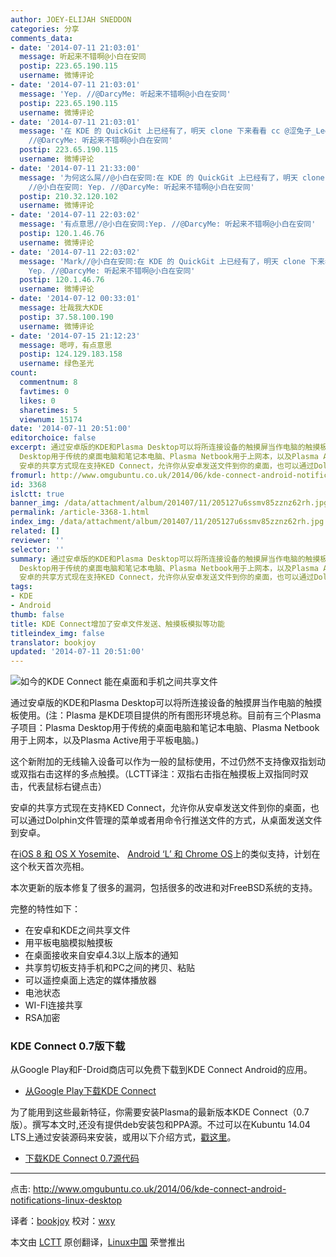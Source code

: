 ```yaml
---
author: JOEY-ELIJAH SNEDDON
categories: 分享
comments_data:
- date: '2014-07-11 21:03:01'
  message: 听起来不错啊@小白在安同
  postip: 223.65.190.115
  username: 微博评论
- date: '2014-07-11 21:03:01'
  message: 'Yep. //@DarcyMe: 听起来不错啊@小白在安同'
  postip: 223.65.190.115
  username: 微博评论
- date: '2014-07-11 21:03:01'
  message: '在 KDE 的 QuickGit 上已经有了，明天 clone 下来看看 cc @涩兔子_LeetCodeCN //@小白在安同: Yep.
    //@DarcyMe: 听起来不错啊@小白在安同'
  postip: 223.65.190.115
  username: 微博评论
- date: '2014-07-11 21:33:00'
  message: '为何这么屌//@小白在安同:在 KDE 的 QuickGit 上已经有了，明天 clone 下来看看 cc @涩兔子_LeetCodeCN
    //@小白在安同: Yep. //@DarcyMe: 听起来不错啊@小白在安同'
  postip: 210.32.120.102
  username: 微博评论
- date: '2014-07-11 22:03:02'
  message: '有点意思//@小白在安同:Yep. //@DarcyMe: 听起来不错啊@小白在安同'
  postip: 120.1.46.76
  username: 微博评论
- date: '2014-07-11 22:03:02'
  message: 'Mark//@小白在安同:在 KDE 的 QuickGit 上已经有了，明天 clone 下来看看 cc @涩兔子_LeetCodeCN //@小白在安同:
    Yep. //@DarcyMe: 听起来不错啊@小白在安同'
  postip: 120.1.46.76
  username: 微博评论
- date: '2014-07-12 00:33:01'
  message: 壮哉我大KDE
  postip: 37.58.100.190
  username: 微博评论
- date: '2014-07-15 21:12:23'
  message: 嗯哼，有点意思
  postip: 124.129.183.158
  username: 绿色圣光
count:
  commentnum: 8
  favtimes: 0
  likes: 0
  sharetimes: 5
  viewnum: 15174
date: '2014-07-11 20:51:00'
editorchoice: false
excerpt: 通过安卓版的KDE和Plasma Desktop可以将所连接设备的触摸屏当作电脑的触摸板使用。(注：Plasma 是KDE项目提供的所有图形环境总称。目前有三个Plasma子项目：Plasma
  Desktop用于传统的桌面电脑和笔记本电脑、Plasma Netbook用于上网本，以及Plasma Active用于平板电脑。) 这个新附加的无线输入设备可以作为一般的鼠标使用，不过仍然不支持像双指划动或双指右击这样的多点触摸。（LCTT译注：双指右击指在触摸板上双指同时双击，代表鼠标右键点击）
  安卓的共享方式现在支持KED Connect，允许你从安卓发送文件到你的桌面，也可以通过Dolphin文
fromurl: http://www.omgubuntu.co.uk/2014/06/kde-connect-android-notifications-linux-desktop
id: 3368
islctt: true
banner_img: /data/attachment/album/201407/11/205127u6ssmv85zznz62rh.jpg
permalink: /article-3368-1.html
index_img: /data/attachment/album/201407/11/205127u6ssmv85zznz62rh.jpg.thumb.jpg
related: []
reviewer: ''
selector: ''
summary: 通过安卓版的KDE和Plasma Desktop可以将所连接设备的触摸屏当作电脑的触摸板使用。(注：Plasma 是KDE项目提供的所有图形环境总称。目前有三个Plasma子项目：Plasma
  Desktop用于传统的桌面电脑和笔记本电脑、Plasma Netbook用于上网本，以及Plasma Active用于平板电脑。) 这个新附加的无线输入设备可以作为一般的鼠标使用，不过仍然不支持像双指划动或双指右击这样的多点触摸。（LCTT译注：双指右击指在触摸板上双指同时双击，代表鼠标右键点击）
  安卓的共享方式现在支持KED Connect，允许你从安卓发送文件到你的桌面，也可以通过Dolphin文
tags:
- KDE
- Android
thumb: false
title: KDE Connect增加了安卓文件发送、触摸板模拟等功能
titleindex_img: false
translator: bookjoy
updated: '2014-07-11 20:51:00'
---
```


![如今的KDE Connect 能在桌面和手机之间共享文件](/data/attachment/album/201407/11/205127u6ssmv85zznz62rh.jpg)


通过安卓版的KDE和Plasma Desktop可以将所连接设备的触摸屏当作电脑的触摸板使用。(注：Plasma 是KDE项目提供的所有图形环境总称。目前有三个Plasma子项目：Plasma Desktop用于传统的桌面电脑和笔记本电脑、Plasma Netbook用于上网本，以及Plasma Active用于平板电脑。)


这个新附加的无线输入设备可以作为一般的鼠标使用，不过仍然不支持像双指划动或双指右击这样的多点触摸。（LCTT译注：双指右击指在触摸板上双指同时双击，代表鼠标右键点击）


安卓的共享方式现在支持KED Connect，允许你从安卓发送文件到你的桌面，也可以通过Dolphin文件管理的菜单或者用命令行推送文件的方式，从桌面发送文件到安卓。


在[iOS 8 和 OS X Yosemite](http://www.omgubuntu.co.uk/2014/06/os-x-10-10-feature-ubuntu-already)、 [Android ‘L’ 和 Chrome OS](http://www.omgchrome.com/android-apps-notifications-call-alerts-chromebook/)上的类似支持，计划在这个秋天首次亮相。


本次更新的版本修复了很多的漏洞，包括很多的改进和对FreeBSD系统的支持。


完整的特性如下：


* 在安卓和KDE之间共享文件
* 用平板电脑模拟触摸板
* 在桌面接收来自安卓4.3以上版本的通知
* 共享剪切板支持手机和PC之间的拷贝、粘贴
* 可以遥控桌面上选定的媒体播放器
* 电池状态
* WI-FI连接共享
* RSA加密


### KDE Connect 0.7版下载


从Google Play和F-Droid商店可以免费下载到KDE Connect Android的应用。


* [从Google Play下载KDE Connect](https://play.google.com/store/apps/details?id=org.kde.kdeconnect_tp)


为了能用到这些最新特征，你需要安装Plasma的最新版本KDE Connect（0.7版）。撰写本文时,还没有提供deb安装包和PPA源。不过可以在Kubuntu 14.04 LTS上通过安装源码来安装，或用以下介绍方式，[戳这里](https://albertvaka.wordpress.com/2014/06/28/awesome-contributions-to-kde-connect/#comment-1175)。


* [下载KDE Connect 0.7源代码](http://download.kde.org/unstable/kdeconnect/0.7/src/kdeconnect-kde-0.7.tar.xz.mirrorlist)




---


点击: <http://www.omgubuntu.co.uk/2014/06/kde-connect-android-notifications-linux-desktop>


译者：[bookjoy](https://github.com/bookjoy) 校对：[wxy](https://github.com/wxy)


本文由 [LCTT](https://github.com/LCTT/TranslateProject) 原创翻译，[Linux中国](http://linux.cn/) 荣誉推出